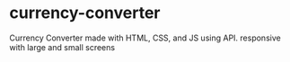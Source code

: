 # currency-converter
Currency Converter made with HTML, CSS, and JS using API. responsive with large and small screens
